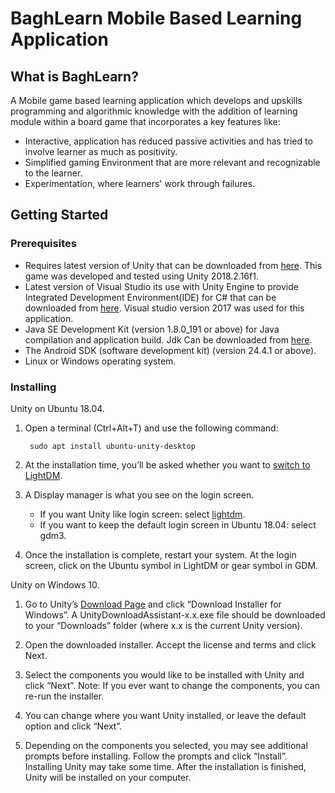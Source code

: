 # BaghLearn Mobile Based Learning Application
## What is BaghLearn? ##
A Mobile game based learning application which develops and upskills programming and algorithmic knowledge with the addition of learning module within a board game that incorporates a key features like:
* Interactive, application has reduced passive activities and has tried to involve learner as much as positivity.
* Simplified gaming Environment that are more relevant and recognizable to the learner.
* Experimentation, where learners' work through failures.

## Getting Started

### Prerequisites

* Requires latest version of Unity that can be downloaded from [here](https://unity3d.com/get-unity/download). This game was developed and tested using Unity 2018.2.16f1.
* Latest version of Visual Studio its use with Unity Engine to provide Integrated Development Environment(IDE) for C# that can be downloaded from [here](https://visualstudio.microsoft.com/downloads/). Visual studio version 2017 was used for this application.
* Java SE Development Kit (version 1.8.0_191 or above) for Java compilation and application build. Jdk Can be downloaded from [here](https://www.oracle.com/java/technologies/javase/javase-jdk8-downloads.html).
* The Android SDK (software development kit) (version 24.4.1 or above).
* Linux or Windows operating system.

### Installing
Unity on Ubuntu 18.04.

 1. Open a terminal (Ctrl+Alt+T) and use the following command:
    ```
     sudo apt install ubuntu-unity-desktop
     ```
  2. At the installation time, you’ll be asked whether you want to [switch to LightDM](https://itsfoss.com/switch-gdm-and-lightdm-in-ubuntu-14-04/).

   3. A Display manager is what you see on the login screen.

      * If you want Unity like login screen: select [lightdm](https://wiki.ubuntu.com/LightDM).
      * If you want to keep the default login screen in Ubuntu 18.04: select gdm3.

   4. Once the installation is complete, restart your system. At the login screen, click on the Ubuntu symbol in LightDM or gear symbol in GDM.
   
Unity on Windows 10.
 
 1. Go to Unity’s [Download Page](https://unity3d.com/get-unity/download) and click “Download Installer for Windows”. A UnityDownloadAssistant-x.x.exe file should be downloaded to your “Downloads” folder (where x.x is the current Unity version).
 
 2. Open the downloaded installer. Accept the license and terms and click Next.
 
 3. Select the components you would like to be installed with Unity and click “Next”. Note: If you ever want to change the components, you can re-run the installer.
 
 4. You can change where you want Unity installed, or leave the default option and click “Next”.
 5. Depending on the components you selected, you may see additional prompts before installing. Follow the prompts and click “Install”. Installing Unity may take some time. After the installation is finished, Unity will be installed on your computer.
  
